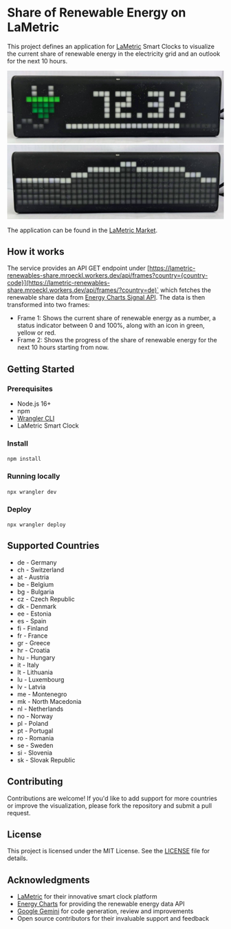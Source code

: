 # Share of Renewable Energy on LaMetric

This project defines an application for [LaMetric](https://lametric.com/) Smart Clocks to visualize the current share of renewable energy in the electricity grid and an outlook for the next 10 hours.

![LaMetric Frame1](./img/Lametric-Frame1.jpg 'Frame 1: Current share of renewable energy')
![LaMetric Frame1](./img/Lametric-Frame2.jpg)

The application can be found in the [LaMetric Market](https://apps.lametric.com/apps/share_of_renewable_energy/15291 'Frame 2: 10h-outlook of the share of renewable energy').

## How it works

The service provides an API GET endpoint under [https://lametric-renewables-share.mroeckl.workers.dev/api/frames?country={country-code}](https://lametric-renewables-share.mroeckl.workers.dev/api/frames/?country=de)` which fetches the renewable share data from [Energy Charts Signal API](https://api.energy-charts.info/#/ren_share/traffic_signal_signal_get).
The data is then transformed into two frames:

- Frame 1: Shows the current share of renewable energy as a number, a status indicator between 0 and 100%, along with an icon in green, yellow or red.
- Frame 2: Shows the progress of the share of renewable energy for the next 10 hours starting from now.

## Getting Started

### Prerequisites

- Node.js 16+
- npm
- [Wrangler CLI](https://developers.cloudflare.com/workers/wrangler/)
- LaMetric Smart Clock

### Install

`npm install`

### Running locally

`npx wrangler dev`

### Deploy

`npx wrangler deploy`

## Supported Countries

- de - Germany
- ch - Switzerland
- at - Austria
- be - Belgium
- bg - Bulgaria
- cz - Czech Republic
- dk - Denmark
- ee - Estonia
- es - Spain
- fi - Finland
- fr - France
- gr - Greece
- hr - Croatia
- hu - Hungary
- it - Italy
- lt - Lithuania
- lu - Luxembourg
- lv - Latvia
- me - Montenegro
- mk - North Macedonia
- nl - Netherlands
- no - Norway
- pl - Poland
- pt - Portugal
- ro - Romania
- se - Sweden
- si - Slovenia
- sk - Slovak Republic

## Contributing

Contributions are welcome! If you'd like to add support for more countries or improve the visualization, please fork the repository and submit a pull request.

## License

This project is licensed under the MIT License. See the [LICENSE](./LICENSE) file for details.

## Acknowledgments

- [LaMetric](https://lametric.com/) for their innovative smart clock platform
- [Energy Charts](https://energy-charts.info/) for providing the renewable energy data API
- [Google Gemini](https://gemini.google.com/) for code generation, review and improvements
- Open source contributors for their invaluable support and feedback
